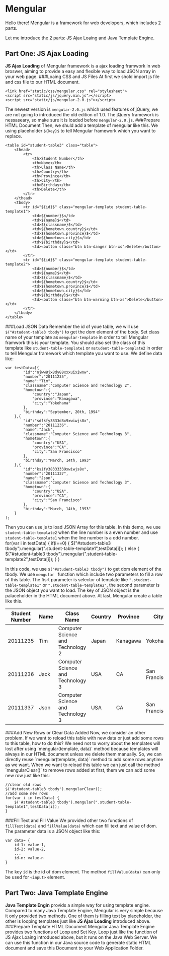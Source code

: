 # Mengular


Hello there! Mengular is a framework for web developers, which includes 2 parts.

Let me introduce the 2 parts: JS Ajax Loaing and Java Template Engine.


## Part One: JS Ajax Loading

**JS Ajax Loading** of Mengular framework is a ajax loading framwork in web broswer, aiming to provide a easy and flexible way to load JSON array in your web page. 
###Loaing CSS and JS Files
At first we shold import js file and css file to our HTML document.

	<link href="static/css/mengular.css" rel="stylesheet">
	<script src="static/js/jquery.min.js"></script>
	<script src="static/js/mengular-2.0.js"></script>

The newest version is `mengular-2.0.js` which used features of jQuery, we are not going to introduced the old edition of 1.0. The jQuery framework is nessaseary, so make sure it is loaded before `mengular-2.0.js`.
###Prepare HTML Document
Then, we shuld add a template of mengular like this. We using placeholder `${key}$` to tell Mengular framework which you want to replace.

	<table id="student-table3" class="table">
		<thead>
			<tr>
				<th>Student Number</th>
				<th>Name</th>
				<th>Class Name</th>
				<th>Country</th>
				<th>Province</th>
				<th>City</th>
				<th>Birthday</th>
				<th>Delete</th>
			</tr>
		</thead>
		<tbody>
			<tr id="${id}$" class="mengular-template student-table-template1">
				<td>${number}$</td>
				<td>${name}$</td>
				<td>${classname}$</td>
				<td>${hometown.country}$</td>
				<td>${hometown.province}$</td>
				<td>${hometown.city}$</td>
				<td>${birthday}$</td>
				<td><button class="btn btn-danger btn-xs">Delete</button></td>
			</tr>
			<tr id="${id}$" class="mengular-template student-table-template2">
				<td>${number}$</td>
				<td>${name}$</td>
				<td>${classname}$</td>
				<td>${hometown.country}$</td>
				<td>${hometown.province}$</td>
				<td>${hometown.city}$</td>
				<td>${birthday}$</td>
				<td><button class="btn btn-warning btn-xs">Delete</button></td>
			</tr>
		</tbody>
	</table>
###Load JSON Data
Remember the id of youe table, we will use `$("#student-table3 tbody")` to get the dom element of the body. Set class name of your template as `mengular-template` in order to tell Mengular framwork this is your template. You should also set the class of this template like `student-table-template1` or `mstudent-table-template2` in order to tell Mengular framework which template you want to use. We define data like:

	var testData=[{
			"id":"njww8jx8dy88xxxuixiwnw",
			"number":"20111235",
			"name":"Tim",
			"classname":"Computer Science and Technology 2",
			"hometown":{
				"country":"Japan",
				"province":"Kanagawa",
				"city":"Yokohama"
			},
			"birthday":"September, 20th, 1994"
		},{
			"id":"sdfkfy3833d8x9xwiwjs8x",
			"number":"20111236",
			"name":"Jack",
			"classname":"Computer Science and Technology 3",
			"hometown":{
				"country":"USA",
				"province":"CA",
				"city":"San Francisco"
			},
			"birthday":"March, 14th, 1993"
		},{
			"id":"ksify38333339xwiwjs8x",
			"number":"20111337",
			"name":"Json",
			"classname":"Computer Science and Technology 3",
			"hometown":{
				"country":"USA",
				"province":"CA",
				"city":"San Francisco"
			},
			"birthday":"March, 14th, 1993"
		}
	];

Then you can use js to load JSON Array for this table. In this demo, we use `student-table-template2` when the line number is a even number and use `student-table-template1` when the line number is a odd number.
​	
	for(var i in testData) {
		if(i==0) {
			$("#student-table3 tbody").mengular(".student-table-template1",testData[i]);
		} else {
			$("#student-table3 tbody").mengular(".student-table-template2",testData[i]);
		}
	}

In this code, we use `$("#student-table3 tbody")` to get dom element of the tbody. We use `mengular ` function which include two parameters to fill a row of this table. The fisrt parameter is selector of template like `".student-table-template1"` or `".student-table-template2"`, the second parameter is the JSON object you want to load. The key of JSON object is the palaceholder in the HTML document above. At last, Mengular create a table like this.

<table id="student-table3" class="table">
<thead>
	<tr>
		<th>Student Number</th>
		<th>Name</th>
		<th>Class Name</th>
		<th>Country</th>
		<th>Province</th>
		<th>City</th>
		<th>Birthday</th>
		<th>Delete</th>
	</tr>
</thead>
<tbody>
	<tr id="njww8jx8dy88xxxuixiwnw" class="student-table-template1">
		<td>20111235</td>
		<td>Tim</td>
		<td>Computer Science and Technology 2</td>
		<td>Japan</td>
		<td>Kanagawa</td>
		<td>Yokohama</td>
		<td>September, 20th, 1994</td>
		<td><button class="btn btn-danger btn-xs">Delete</button></td>
	</tr>
	<tr id="sdfkfy3833d8x9xwiwjs8x" class="student-table-template2">
		<td>20111236</td>
		<td>Jack</td>
		<td>Computer Science and Technology 3</td>
		<td>USA</td>
		<td>CA</td>
		<td>San Francisco</td>
		<td>March, 14th, 1993</td>
		<td><button class="btn btn-warning btn-xs">Delete</button></td>
	</tr>
	<tr id="ksify38333339xwiwjs8x" class="student-table-template2">
		<td>20111337</td>
		<td>Json</td>
		<td>Computer Science and Technology 3</td>
		<td>USA</td>
		<td>CA</td>
		<td>San Francisco</td>
		<td>March, 14th, 1993</td>
		<td><button class="btn btn-warning btn-xs">Delete</button></td>
	</tr>
  </tbody>
</table>
###Add New Rows or Clear Data Added
Now, we consider an other problem. If we want to reload this table with new data or just add some rows to this table, how to do this? We need not to worry about the templates will lost after using `mengular(template, data)` method because templates will always in our HTML document unless we delete them manually. So, we can directly reuse  `mengular(template, data)` method to add some rows anytime as we want. When we want to reload this table we can just call the method `mengularClear()` to remove rows added at first, them we can add some new row just like this: 
	
	//clear old rows
	$('#student-table3 tbody').mengularClear();
	//add some new rows
	for(var i in testData) {
		$('#student-table3 tbody').mengular(".student-table-template1",testData[i]);
	}
###Fill Text and Fill Value
We provided other two functions of `fillText(data)` and `fillValue(data)` which can fill text and value of dom. The parameter data is a JSON object like this:

	var data= {
		id-1: value-1,
		id-2: value-2,
		...
		id-n: value-n
	}  	
	
The key `id` is the id of dom element. The method `fillValue(data)` can only be used for `<input>` element.
## Part Two: Java Template Engine
**Java Template Engin** provids a simple way for using template engine. Compared to many Java Template Engine, Mengular is very simple because it only provided two methods. One of them is filling text by placeholder, the other is looping templates just like **JS Ajax Loading** introduced above.
###Prepare Template HTML Document
Mengular Java Template Engine provides two functions of Loop and Set Key. Loop just like the function of JS Ajax Loaing introduced above, but it runs on the Java Web Server. We can use this function in our Java source code to generate static HTML document and save this Document to your Web Application Folder.
